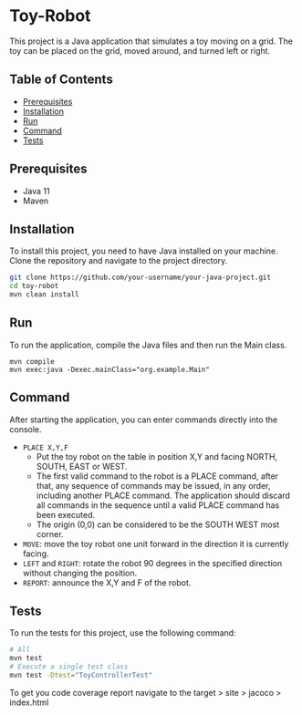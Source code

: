 # Toy-Robot

This project is a Java application that simulates a toy moving on a grid. The toy can be placed on the grid, moved around, and turned left or right.

## Table of Contents

- [Prerequisites](#prerequisites)
- [Installation](#installation)
- [Run](#run)
- [Command](#Command)
- [Tests](#Tests)

## Prerequisites
- Java 11
- Maven

## Installation
To install this project, you need to have Java installed on your machine. Clone the repository and navigate to the project directory.

```bash
git clone https://github.com/your-username/your-java-project.git
cd toy-robot
mvn clean install
````

## Run
To run the application, compile the Java files and then run the Main class.
```
mvn compile
mvn exec:java -Dexec.mainClass="org.example.Main" 
```

## Command
After starting the application, you can enter commands directly into the console.
- `PLACE X,Y,F` 
  - Put the toy robot on the table in position X,Y and facing NORTH, SOUTH, EAST or WEST.
  - The first valid command to the robot is a PLACE command, after that, any sequence of commands may be issued, in any order, including another PLACE command. The application should discard all commands in the sequence until a valid PLACE command has been executed.
  - The origin (0,0) can be considered to be the SOUTH WEST most corner.
- `MOVE`: move the toy robot one unit forward in the direction it is currently facing.
- `LEFT` and `RIGHT`: rotate the robot 90 degrees in the specified direction without changing the position.
- `REPORT`: announce the X,Y and F of the robot.

## Tests
To run the tests for this project, use the following command:
```bash
# All
mvn test
# Execute a single test class
mvn test -Dtest="ToyControllerTest" 
```

To get you code coverage report navigate to the target > site > jacoco > index.html